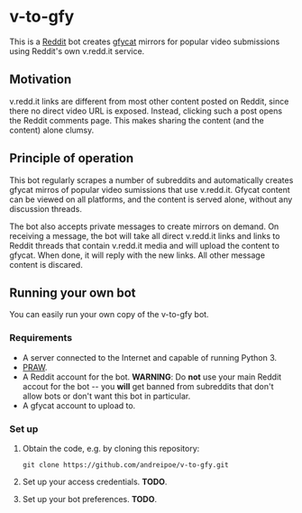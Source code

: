 # v-to-gfy

This is a [Reddit](https://reddit.com) bot creates [gfycat](https://gfycat.com/) mirrors for popular video submissions using Reddit's own v.redd.it service.

## Motivation 

v.redd.it links are different from most other content posted on Reddit, since there no direct video URL is exposed. Instead, clicking such a post opens the Reddit comments page. This makes sharing the content (and the content) alone clumsy. 

## Principle of operation

This bot regularly scrapes a number of subreddits and automatically creates gfycat mirros of popular video sumissions that use v.redd.it. Gfycat content can be viewed on all platforms, and the content is served alone, without any discussion threads.

The bot also accepts private messages to create mirrors on demand. On receiving a message, the bot will take all direct v.redd.it links and links to Reddit threads that contain v.redd.it media and will upload the content to gfycat. When done, it will reply with the new links. All other message content is discared.

## Running your own bot

You can easily run your own copy of the v-to-gfy bot.

### Requirements 

* A server connected to the Internet and capable of running Python 3.
* [PRAW](http://praw.readthedocs.io/en/latest/getting_started/installation.html).
* A Reddit account for the bot. **WARNING**: Do **not** use your main Reddit accout for the bot -- you **will** get banned from subreddits that don't allow bots or don't want this bot in particular.
* A gfycat account to upload to.

### Set up

1. Obtain the code, e.g. by cloning this repository:

    ```
    git clone https://github.com/andreipoe/v-to-gfy.git
    ```

2. Set up your access credentials. **TODO**.
3. Set up your bot preferences. **TODO**.

